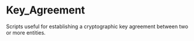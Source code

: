 # Key_Agreement
Scripts useful for establishing a cryptographic key agreement between two or more entities.
